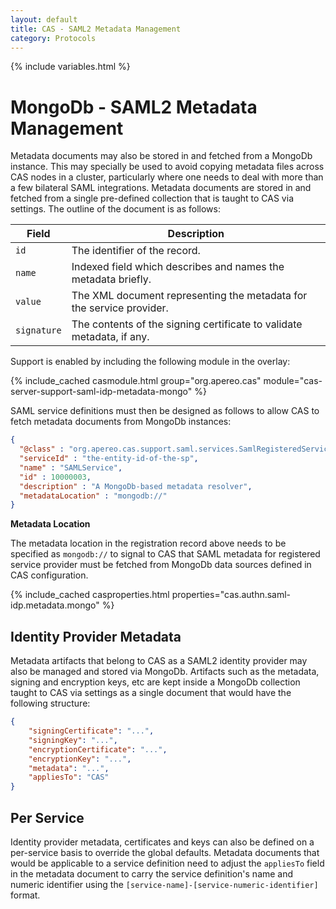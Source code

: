 ```yaml
---
layout: default
title: CAS - SAML2 Metadata Management
category: Protocols
---
```


{% include variables.html %}

# MongoDb - SAML2 Metadata Management

Metadata documents may also be stored in and fetched from a MongoDb instance.  This may specially be used to avoid
copying metadata files across CAS nodes in a cluster, particularly where one needs to deal with more than a few
bilateral SAML integrations. Metadata documents are stored in and fetched from a single pre-defined collection
that is taught to CAS via settings.  The outline of the document is as follows:

| Field       | Description                                                           |
|-------------|-----------------------------------------------------------------------|
| `id`        | The identifier of the record.                                         |
| `name`      | Indexed field which describes and names the metadata briefly.         |
| `value`     | The XML document representing the metadata for the service provider.  |
| `signature` | The contents of the signing certificate to validate metadata, if any. |

Support is enabled by including the following module in the overlay:

{% include_cached casmodule.html group="org.apereo.cas" module="cas-server-support-saml-idp-metadata-mongo" %}

SAML service definitions must then be designed as follows to allow CAS to fetch metadata documents from MongoDb instances:

```json
{
  "@class" : "org.apereo.cas.support.saml.services.SamlRegisteredService",
  "serviceId" : "the-entity-id-of-the-sp",
  "name" : "SAMLService",
  "id" : 10000003,
  "description" : "A MongoDb-based metadata resolver",
  "metadataLocation" : "mongodb://"
}
```

<div class="alert alert-info"><strong>Metadata Location</strong><p>
The metadata location in the registration record above needs to be specified as <code>mongodb://</code> to signal to CAS that 
SAML metadata for registered service provider must be fetched from MongoDb data sources defined in CAS configuration. 
</p></div>

{% include_cached casproperties.html properties="cas.authn.saml-idp.metadata.mongo" %}

## Identity Provider Metadata

Metadata artifacts that belong to CAS as a SAML2 identity provider may also be managed and stored via
MongoDb. Artifacts such as the metadata, signing and encryption keys, etc are kept inside a MongoDb
collection taught to CAS via settings as a single document that would have the following structure:

```json
{
    "signingCertificate": "...",
    "signingKey": "...",
    "encryptionCertificate": "...",
    "encryptionKey": "...",
    "metadata": "...",
    "appliesTo": "CAS"
}
```

## Per Service

Identity provider metadata, certificates and keys can also be defined on a per-service basis to override the global defaults.
Metadata documents that would be applicable to a service definition need to adjust the `appliesTo` field in the metadata
document to carry the service definition's name and numeric identifier using the `[service-name]-[service-numeric-identifier]` format.
